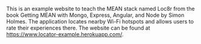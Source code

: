 This is an example website to teach the MEAN stack named Loc8r from the book Getting MEAN with Mongo, Express, Angular, and Node by Simon Holmes. The application locates nearby Wi-Fi hotspots and allows users to rate their experiences there. The website can be found at https://www.locator-example.herokuapp.com/.